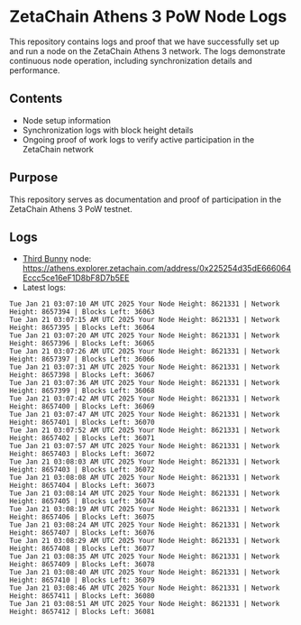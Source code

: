 # ZetaChain Athens 3 PoW Node Logs
This repository contains logs and proof that we have successfully set up and run a node on the ZetaChain Athens 3 network. The logs demonstrate continuous node operation, including synchronization details and performance.

## Contents
- Node setup information
- Synchronization logs with block height details
- Ongoing proof of work logs to verify active participation in the ZetaChain network

## Purpose
This repository serves as documentation and proof of participation in the ZetaChain Athens 3 PoW testnet.

## Logs

- [Third Bunny](https://thirdbunny.xyz/) node: https://athens.explorer.zetachain.com/address/0x225254d35dE666064Eccc5ce16eF1D8bF8D7b5EE
- Latest logs:
```
Tue Jan 21 03:07:10 AM UTC 2025 Your Node Height: 8621331 | Network Height: 8657394 | Blocks Left: 36063
Tue Jan 21 03:07:15 AM UTC 2025 Your Node Height: 8621331 | Network Height: 8657395 | Blocks Left: 36064
Tue Jan 21 03:07:20 AM UTC 2025 Your Node Height: 8621331 | Network Height: 8657396 | Blocks Left: 36065
Tue Jan 21 03:07:26 AM UTC 2025 Your Node Height: 8621331 | Network Height: 8657397 | Blocks Left: 36066
Tue Jan 21 03:07:31 AM UTC 2025 Your Node Height: 8621331 | Network Height: 8657398 | Blocks Left: 36067
Tue Jan 21 03:07:36 AM UTC 2025 Your Node Height: 8621331 | Network Height: 8657399 | Blocks Left: 36068
Tue Jan 21 03:07:42 AM UTC 2025 Your Node Height: 8621331 | Network Height: 8657400 | Blocks Left: 36069
Tue Jan 21 03:07:47 AM UTC 2025 Your Node Height: 8621331 | Network Height: 8657401 | Blocks Left: 36070
Tue Jan 21 03:07:52 AM UTC 2025 Your Node Height: 8621331 | Network Height: 8657402 | Blocks Left: 36071
Tue Jan 21 03:07:57 AM UTC 2025 Your Node Height: 8621331 | Network Height: 8657403 | Blocks Left: 36072
Tue Jan 21 03:08:03 AM UTC 2025 Your Node Height: 8621331 | Network Height: 8657403 | Blocks Left: 36072
Tue Jan 21 03:08:08 AM UTC 2025 Your Node Height: 8621331 | Network Height: 8657404 | Blocks Left: 36073
Tue Jan 21 03:08:14 AM UTC 2025 Your Node Height: 8621331 | Network Height: 8657405 | Blocks Left: 36074
Tue Jan 21 03:08:19 AM UTC 2025 Your Node Height: 8621331 | Network Height: 8657406 | Blocks Left: 36075
Tue Jan 21 03:08:24 AM UTC 2025 Your Node Height: 8621331 | Network Height: 8657407 | Blocks Left: 36076
Tue Jan 21 03:08:29 AM UTC 2025 Your Node Height: 8621331 | Network Height: 8657408 | Blocks Left: 36077
Tue Jan 21 03:08:35 AM UTC 2025 Your Node Height: 8621331 | Network Height: 8657409 | Blocks Left: 36078
Tue Jan 21 03:08:40 AM UTC 2025 Your Node Height: 8621331 | Network Height: 8657410 | Blocks Left: 36079
Tue Jan 21 03:08:46 AM UTC 2025 Your Node Height: 8621331 | Network Height: 8657411 | Blocks Left: 36080
Tue Jan 21 03:08:51 AM UTC 2025 Your Node Height: 8621331 | Network Height: 8657412 | Blocks Left: 36081
```
